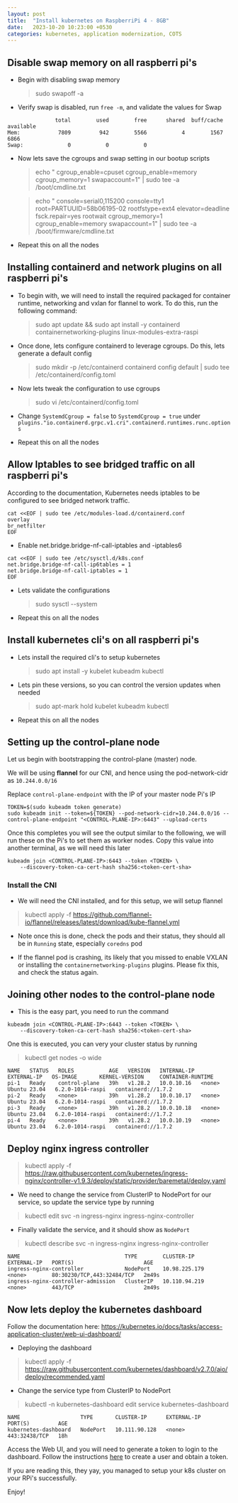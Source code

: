 ```yaml
---
layout: post
title:  "Install kubernetes on RaspberriPi 4 - 8GB"
date:   2023-10-20 10:23:00 +0530
categories: kubernetes, application modernization, COTS
---
```


## Disable swap memory on all raspberri pi's
* Begin with disabling swap memory
    > sudo swapoff -a

* Verify swap is disabled, run `free -m`, and validate the values for Swap
```
               total        used        free      shared  buff/cache   available
Mem:            7809         942        5566           4        1567        6866
Swap:              0           0           0
```

* Now lets save the cgroups and swap setting in our bootup scripts
    > echo " cgroup_enable=cpuset cgroup_enable=memory cgroup_memory=1 swapaccount=1" | sudo tee -a  /boot/cmdline.txt

    > echo " console=serial0,115200 console=tty1 root=PARTUUID=58b06195-02 rootfstype=ext4 elevator=deadline fsck.repair=yes rootwait cgroup_memory=1 cgroup_enable=memory swapaccount=1" | sudo tee -a /boot/firmware/cmdline.txt

* Repeat this on all the nodes

## Installing containerd and network plugins on all raspberri pi's

* To begin with, we will need to install the required packaged for container runtime, networking and vxlan for flannel to work. To do this, run the following command:
    > sudo apt update &&  sudo apt install -y containerd containernetworking-plugins linux-modules-extra-raspi


* Once done, lets configure containerd to leverage cgroups. Do this, lets generate a default config
    > sudo mkdir -p /etc/containerd
containerd config default | sudo tee /etc/containerd/config.toml

* Now lets tweak the configuration to use cgroups
    > sudo vi /etc/containerd/config.toml

* Change `SystemdCgroup = false` to `SystemdCgroup = true` under `plugins."io.containerd.grpc.v1.cri".containerd.runtimes.runc.options`

* Repeat this on all the nodes

## Allow Iptables to see bridged traffic on all raspberri pi's
According to the documentation, Kubernetes needs iptables to be configured to see bridged network traffic.

```
cat <<EOF | sudo tee /etc/modules-load.d/containerd.conf
overlay
br_netfilter
EOF
```

* Enable net.bridge.bridge-nf-call-iptables and -iptables6

```
cat <<EOF | sudo tee /etc/sysctl.d/k8s.conf 
net.bridge.bridge-nf-call-ip6tables = 1 
net.bridge.bridge-nf-call-iptables = 1 
EOF
```

* Lets validate the configurations
    > sudo sysctl --system

* Repeat this on all the nodes

## Install kubernetes cli's on all raspberri pi's

* Lets install the required cli's to setup kubernetes
    > sudo apt install -y kubelet kubeadm kubectl

* Lets pin these versions, so you can control the version updates when needed
    > sudo apt-mark hold kubelet kubeadm kubectl

* Repeat this on all the nodes


## Setting up the control-plane node

Let us begin with bootstrapping the control-plane (master) node. 

We will be using **flannel** for our CNI, and hence using the pod-network-cidr as `10.244.0.0/16`

Replace `control-plane-endpoint` with the IP of your master node Pi's IP

```
TOKEN=$(sudo kubeadm token generate)
sudo kubeadm init --token=${TOKEN} --pod-network-cidr=10.244.0.0/16 --control-plane-endpoint "<CONTROL-PLANE-IP>:6443" --upload-certs
```

Once this completes you will see the output similar to the following, we will run these on the Pi's to set them as worker nodes.
Copy this value into another terminal, as we will need this later

```
kubeadm join <CONTROL-PLANE-IP>:6443 --token <TOKEN> \
	--discovery-token-ca-cert-hash sha256:<token-cert-sha>
```

### Install the CNI
* We will need the CNI installed, and for this setup, we will setup flannel
> kubectl apply -f https://github.com/flannel-io/flannel/releases/latest/download/kube-flannel.yml

* Note once this is done, check the pods and their status, they should all be in `Running` state, especially `coredns` pod

* If the flannel pod is crashing, its likely that you missed to enable VXLAN or installing the `containernetworking-plugins` plugins. Please fix this, and check the status again.

## Joining other nodes to the control-plane node
* This is the easy part, you need to run the command

```
kubeadm join <CONTROL-PLANE-IP>:6443 --token <TOKEN> \
	--discovery-token-ca-cert-hash sha256:<token-cert-sha>
```

One this is executed, you can very your cluster status by running 

> kubectl get nodes -o wide

```
NAME   STATUS   ROLES           AGE   VERSION   INTERNAL-IP   EXTERNAL-IP   OS-IMAGE       KERNEL-VERSION     CONTAINER-RUNTIME
pi-1   Ready    control-plane   39h   v1.28.2   10.0.10.16   <none>        Ubuntu 23.04   6.2.0-1014-raspi   containerd://1.7.2
pi-2   Ready    <none>          39h   v1.28.2   10.0.10.17   <none>        Ubuntu 23.04   6.2.0-1014-raspi   containerd://1.7.2
pi-3   Ready    <none>          39h   v1.28.2   10.0.10.18   <none>        Ubuntu 23.04   6.2.0-1014-raspi   containerd://1.7.2
pi-4   Ready    <none>          39h   v1.28.2   10.0.10.19   <none>        Ubuntu 23.04   6.2.0-1014-raspi   containerd://1.7.2
```

## Deploy nginx ingress controller
> kubectl apply -f https://raw.githubusercontent.com/kubernetes/ingress-nginx/controller-v1.9.3/deploy/static/provider/baremetal/deploy.yaml

* We need to change the service from ClusterIP to NodePort for our service, so update the service type by running
> kubectl edit svc -n ingress-nginx ingress-nginx-controller

* Finally validate the service, and it should show as `NodePort`
> kubectl describe svc -n ingress-nginx ingress-nginx-controller

```
NAME                                 TYPE        CLUSTER-IP      EXTERNAL-IP   PORT(S)                      AGE
ingress-nginx-controller             NodePort    10.98.225.179   <none>        80:30230/TCP,443:32484/TCP   2m49s
ingress-nginx-controller-admission   ClusterIP   10.110.94.219   <none>        443/TCP                      2m49s
```

## Now lets deploy the kubernetes dashboard

Follow the documentation here: https://kubernetes.io/docs/tasks/access-application-cluster/web-ui-dashboard/

* Deploying the dashboard
> kubectl apply -f https://raw.githubusercontent.com/kubernetes/dashboard/v2.7.0/aio/deploy/recommended.yaml

* Change the service type from ClusterIP to NodePort
> kubectl -n kubernetes-dashboard edit service kubernetes-dashboard

```
NAME                   TYPE       CLUSTER-IP      EXTERNAL-IP   PORT(S)         AGE
kubernetes-dashboard   NodePort   10.111.90.128   <none>        443:32438/TCP   18h
```

Access the Web UI, and you will need to generate a token to login to the dashboard. Follow the instructions [here](https://github.com/kubernetes/dashboard/blob/master/docs/user/access-control/creating-sample-user.md) to create a user and obtain a token.

If you are reading this, they yay, you managed to setup your k8s cluster on your RPi's successfully.

Enjoy!

